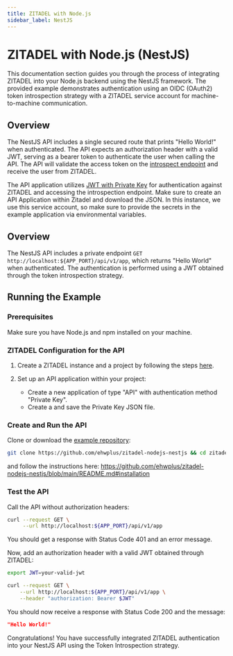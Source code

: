 ```yaml
---
title: ZITADEL with Node.js 
sidebar_label: NestJS
---
```


# ZITADEL with Node.js (NestJS)

This documentation section guides you through the process of integrating ZITADEL into your Node.js backend using the NestJS framework. The provided example demonstrates authentication using an OIDC (OAuth2) token introspection strategy with a ZITADEL service account for machine-to-machine communication.

## Overview

The NestJS API includes a single secured route that prints "Hello World!" when authenticated. The API expects an authorization header with a valid JWT, serving as a bearer token to authenticate the user when calling the API. The API will validate the access token on the [introspect endpoint](https://zitadel.com/docs/apis/openidoauth/endpoints#introspection_endpoint) and receive the user from ZITADEL.

The API application utilizes [JWT with Private Key](https://zitadel.com/docs/apis/openidoauth/authn-methods#jwt-with-private-key) for authentication against ZITADEL and accessing the introspection endpoint. Make sure to create an API Application within Zitadel and download the JSON. In this instance, we use this service account, so make sure to provide the secrets in the example application via environmental variables.

## Overview

The NestJS API includes a private endpoint `GET http://localhost:${APP_PORT}/api/v1/app`, which returns "Hello World" when authenticated. The authentication is performed using a JWT obtained through the token introspection strategy.

## Running the Example

### Prerequisites

Make sure you have Node.js and npm installed on your machine.

### ZITADEL Configuration for the API

1. Create a ZITADEL instance and a project by following the steps [here](https://zitadel.com/docs/guides/start/quickstart#2-create-your-first-instance).

2. Set up an API application within your project:
   - Create a new application of type "API" with authentication method "Private Key".
   - Create a and save the Private Key JSON file.

### Create and Run the API

Clone or download the [example repository](https://github.com/ehwplus/zitadel-nodejs-nestjs):

```bash
git clone https://github.com/ehwplus/zitadel-nodejs-nestjs && cd zitadel-nodejs-nestjs
```

and follow the instructions here: https://github.com/ehwplus/zitadel-nodejs-nestjs/blob/main/README.md#installation

### Test the API

Call the API without authorization headers:

```bash
curl --request GET \
     --url http://localhost:${APP_PORT}/api/v1/app
```

You should get a response with Status Code 401 and an error message.

Now, add an authorization header with a valid JWT obtained through ZITADEL:

```bash
export JWT=your-valid-jwt

curl --request GET \
    --url http://localhost:${APP_PORT}/api/v1/app \
    --header "authorization: Bearer $JWT"
```

You should now receive a response with Status Code 200 and the message:

```json
"Hello World!"
```

Congratulations! You have successfully integrated ZITADEL authentication into your NestJS API using the Token Introspection strategy.
